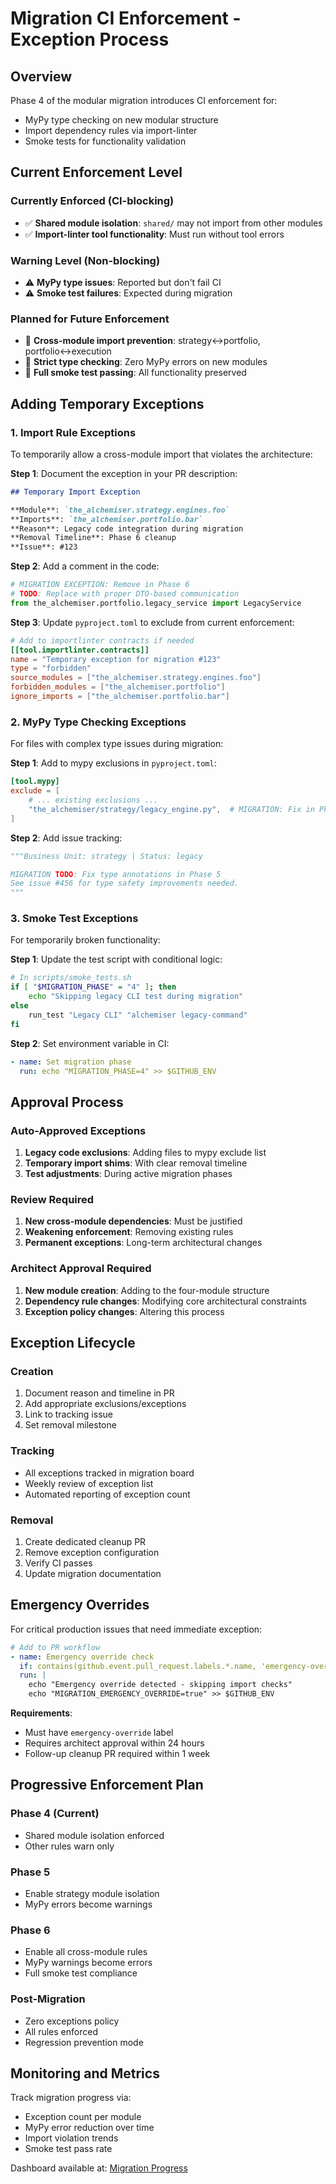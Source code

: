 # Migration CI Enforcement - Exception Process

## Overview

Phase 4 of the modular migration introduces CI enforcement for:
- MyPy type checking on new modular structure  
- Import dependency rules via import-linter
- Smoke tests for functionality validation

## Current Enforcement Level

### **Currently Enforced (CI-blocking)**
- ✅ **Shared module isolation**: `shared/` may not import from other modules
- ✅ **Import-linter tool functionality**: Must run without tool errors

### **Warning Level (Non-blocking)**  
- ⚠️ **MyPy type issues**: Reported but don't fail CI
- ⚠️ **Smoke test failures**: Expected during migration

### **Planned for Future Enforcement**
- 🔄 **Cross-module import prevention**: strategy↔portfolio, portfolio↔execution  
- 🔄 **Strict type checking**: Zero MyPy errors on new modules
- 🔄 **Full smoke test passing**: All functionality preserved

## Adding Temporary Exceptions

### 1. Import Rule Exceptions

To temporarily allow a cross-module import that violates the architecture:

**Step 1**: Document the exception in your PR description:
```markdown
## Temporary Import Exception

**Module**: `the_alchemiser.strategy.engines.foo`  
**Imports**: `the_alchemiser.portfolio.bar`  
**Reason**: Legacy code integration during migration  
**Removal Timeline**: Phase 6 cleanup  
**Issue**: #123
```

**Step 2**: Add a comment in the code:
```python
# MIGRATION EXCEPTION: Remove in Phase 6
# TODO: Replace with proper DTO-based communication
from the_alchemiser.portfolio.legacy_service import LegacyService
```

**Step 3**: Update `pyproject.toml` to exclude from current enforcement:
```toml
# Add to importlinter contracts if needed
[[tool.importlinter.contracts]]
name = "Temporary exception for migration #123"
type = "forbidden"
source_modules = ["the_alchemiser.strategy.engines.foo"]
forbidden_modules = ["the_alchemiser.portfolio"]
ignore_imports = ["the_alchemiser.portfolio.bar"]
```

### 2. MyPy Type Checking Exceptions

For files with complex type issues during migration:

**Step 1**: Add to mypy exclusions in `pyproject.toml`:
```toml
[tool.mypy]
exclude = [
    # ... existing exclusions ...
    "the_alchemiser/strategy/legacy_engine.py",  # MIGRATION: Fix in Phase 5
]
```

**Step 2**: Add issue tracking:
```python
"""Business Unit: strategy | Status: legacy

MIGRATION TODO: Fix type annotations in Phase 5
See issue #456 for type safety improvements needed.
"""
```

### 3. Smoke Test Exceptions

For temporarily broken functionality:

**Step 1**: Update the test script with conditional logic:
```bash
# In scripts/smoke_tests.sh
if [ "$MIGRATION_PHASE" = "4" ]; then
    echo "Skipping legacy CLI test during migration"
else
    run_test "Legacy CLI" "alchemiser legacy-command"
fi
```

**Step 2**: Set environment variable in CI:
```yaml
- name: Set migration phase
  run: echo "MIGRATION_PHASE=4" >> $GITHUB_ENV
```

## Approval Process

### **Auto-Approved Exceptions**
1. **Legacy code exclusions**: Adding files to mypy exclude list
2. **Temporary import shims**: With clear removal timeline
3. **Test adjustments**: During active migration phases

### **Review Required**  
1. **New cross-module dependencies**: Must be justified
2. **Weakening enforcement**: Removing existing rules
3. **Permanent exceptions**: Long-term architectural changes

### **Architect Approval Required**
1. **New module creation**: Adding to the four-module structure  
2. **Dependency rule changes**: Modifying core architectural constraints
3. **Exception policy changes**: Altering this process

## Exception Lifecycle

### **Creation**
1. Document reason and timeline in PR
2. Add appropriate exclusions/exceptions
3. Link to tracking issue
4. Set removal milestone

### **Tracking**
- All exceptions tracked in migration board
- Weekly review of exception list
- Automated reporting of exception count

### **Removal**
1. Create dedicated cleanup PR
2. Remove exception configuration
3. Verify CI passes
4. Update migration documentation

## Emergency Overrides

For critical production issues that need immediate exception:

```yaml
# Add to PR workflow
- name: Emergency override check
  if: contains(github.event.pull_request.labels.*.name, 'emergency-override')
  run: |
    echo "Emergency override detected - skipping import checks"
    echo "MIGRATION_EMERGENCY_OVERRIDE=true" >> $GITHUB_ENV
```

**Requirements**:
- Must have `emergency-override` label
- Requires architect approval within 24 hours
- Follow-up cleanup PR required within 1 week

## Progressive Enforcement Plan

### **Phase 4** (Current)
- Shared module isolation enforced
- Other rules warn only

### **Phase 5** 
- Enable strategy module isolation
- MyPy errors become warnings

### **Phase 6**
- Enable all cross-module rules  
- MyPy warnings become errors
- Full smoke test compliance

### **Post-Migration**
- Zero exceptions policy
- All rules enforced
- Regression prevention mode

## Monitoring and Metrics

Track migration progress via:
- Exception count per module
- MyPy error reduction over time  
- Import violation trends
- Smoke test pass rate

Dashboard available at: [Migration Progress](../migration/PROGRESS.md)